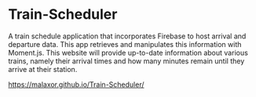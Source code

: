 # Train-Scheduler

A train schedule application that incorporates Firebase to host arrival and departure data. 
This app retrieves and manipulates this information with Moment.js. 
This website will provide up-to-date information about various trains, namely their arrival times and how many minutes remain until they arrive at their station.

https://malaxor.github.io/Train-Scheduler/